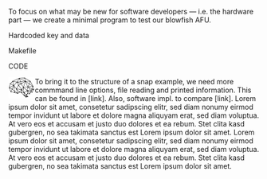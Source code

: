 To focus on what may be new for software developers &mdash; i.e. the hardware part &mdash; we create a minimal program to test our blowfish AFU. 


Hardcoded key and data

Makefile

CODE


<img style="float: left;height:3em" src="/assets/brain.svg"/>
To bring it to the structure of a snap example, we need more commmand line options, file reading and printed information. This can be found in [link]. Also, software impl. to compare [link].
Lorem ipsum dolor sit amet, consetetur sadipscing elitr, sed diam nonumy eirmod tempor invidunt ut labore et dolore magna aliquyam erat, sed diam voluptua. At vero eos et accusam et justo duo dolores et ea rebum. Stet clita kasd gubergren, no sea takimata sanctus est Lorem ipsum dolor sit amet. Lorem ipsum dolor sit amet, consetetur sadipscing elitr, sed diam nonumy eirmod tempor invidunt ut labore et dolore magna aliquyam erat, sed diam voluptua. At vero eos et accusam et justo duo dolores et ea rebum. Stet clita kasd gubergren, no sea takimata sanctus est Lorem ipsum dolor sit amet.